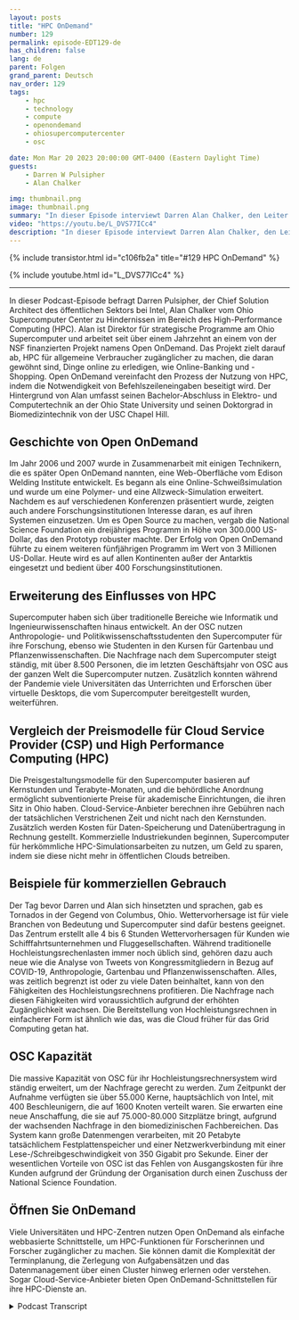 ```yaml
---
layout: posts
title: "HPC OnDemand"
number: 129
permalink: episode-EDT129-de
has_children: false
lang: de
parent: Folgen
grand_parent: Deutsch
nav_order: 129
tags:
    - hpc
    - technology
    - compute
    - openondemand
    - ohiosupercomputercenter
    - osc

date: Mon Mar 20 2023 20:00:00 GMT-0400 (Eastern Daylight Time)
guests:
    - Darren W Pulsipher
    - Alan Chalker

img: thumbnail.png
image: thumbnail.png
summary: "In dieser Episode interviewt Darren Alan Chalker, den Leiter des strategischen Programms am Ohio Super Computer Center, über Open OnDemand für HPC-Cluster weltweit."
video: "https://youtu.be/L_DVS77ICc4"
description: "In dieser Episode interviewt Darren Alan Chalker, den Leiter des strategischen Programms am Ohio Super Computer Center, über Open OnDemand für HPC-Cluster weltweit."
---
```


<div>
{% include transistor.html id="c106fb2a" title="#129 HPC OnDemand" %}

{% include youtube.html id="L_DVS77ICc4" %}
</div>

---

In dieser Podcast-Episode befragt Darren Pulsipher, der Chief Solution Architect des öffentlichen Sektors bei Intel, Alan Chalker vom Ohio Supercomputer Center zu Hindernissen im Bereich des High-Performance Computing (HPC). Alan ist Direktor für strategische Programme am Ohio Supercomputer und arbeitet seit über einem Jahrzehnt an einem von der NSF finanzierten Projekt namens Open OnDemand. Das Projekt zielt darauf ab, HPC für allgemeine Verbraucher zugänglicher zu machen, die daran gewöhnt sind, Dinge online zu erledigen, wie Online-Banking und -Shopping. Open OnDemand vereinfacht den Prozess der Nutzung von HPC, indem die Notwendigkeit von Befehlszeileneingaben beseitigt wird. Der Hintergrund von Alan umfasst seinen Bachelor-Abschluss in Elektro- und Computertechnik an der Ohio State University und seinen Doktorgrad in Biomedizintechnik von der USC Chapel Hill.

## Geschichte von Open OnDemand

Im Jahr 2006 und 2007 wurde in Zusammenarbeit mit einigen Technikern, die es später Open OnDemand nannten, eine Web-Oberfläche vom Edison Welding Institute entwickelt. Es begann als eine Online-Schweißsimulation und wurde um eine Polymer- und eine Allzweck-Simulation erweitert. Nachdem es auf verschiedenen Konferenzen präsentiert wurde, zeigten auch andere Forschungsinstitutionen Interesse daran, es auf ihren Systemen einzusetzen. Um es Open Source zu machen, vergab die National Science Foundation ein dreijähriges Programm in Höhe von 300.000 US-Dollar, das den Prototyp robuster machte. Der Erfolg von Open OnDemand führte zu einem weiteren fünfjährigen Programm im Wert von 3 Millionen US-Dollar. Heute wird es auf allen Kontinenten außer der Antarktis eingesetzt und bedient über 400 Forschungsinstitutionen.

## Erweiterung des Einflusses von HPC

Supercomputer haben sich über traditionelle Bereiche wie Informatik und Ingenieurwissenschaften hinaus entwickelt. An der OSC nutzen Anthropologie- und Politikwissenschaftsstudenten den Supercomputer für ihre Forschung, ebenso wie Studenten in den Kursen für Gartenbau und Pflanzenwissenschaften. Die Nachfrage nach dem Supercomputer steigt ständig, mit über 8.500 Personen, die im letzten Geschäftsjahr von OSC aus der ganzen Welt die Supercomputer nutzen. Zusätzlich konnten während der Pandemie viele Universitäten das Unterrichten und Erforschen über virtuelle Desktops, die vom Supercomputer bereitgestellt wurden, weiterführen.

## Vergleich der Preismodelle für Cloud Service Provider (CSP) und High Performance Computing (HPC)

Die Preisgestaltungsmodelle für den Supercomputer basieren auf Kernstunden und Terabyte-Monaten, und die behördliche Anordnung ermöglicht subventionierte Preise für akademische Einrichtungen, die ihren Sitz in Ohio haben. Cloud-Service-Anbieter berechnen ihre Gebühren nach der tatsächlichen Verstrichenen Zeit und nicht nach den Kernstunden. Zusätzlich werden Kosten für Daten-Speicherung und Datenübertragung in Rechnung gestellt. Kommerzielle Industriekunden beginnen, Supercomputer für herkömmliche HPC-Simulationsarbeiten zu nutzen, um Geld zu sparen, indem sie diese nicht mehr in öffentlichen Clouds betreiben.

## Beispiele für kommerziellen Gebrauch

Der Tag bevor Darren und Alan sich hinsetzten und sprachen, gab es Tornados in der Gegend von Columbus, Ohio. Wettervorhersage ist für viele Branchen von Bedeutung und Supercomputer sind dafür bestens geeignet. Das Zentrum erstellt alle 4 bis 6 Stunden Wettervorhersagen für Kunden wie Schifffahrtsunternehmen und Fluggesellschaften. Während traditionelle Hochleistungsrechenlasten immer noch üblich sind, gehören dazu auch neue wie die Analyse von Tweets von Kongressmitgliedern in Bezug auf COVID-19, Anthropologie, Gartenbau und Pflanzenwissenschaften. Alles, was zeitlich begrenzt ist oder zu viele Daten beinhaltet, kann von den Fähigkeiten des Hochleistungsrechnens profitieren. Die Nachfrage nach diesen Fähigkeiten wird voraussichtlich aufgrund der erhöhten Zugänglichkeit wachsen. Die Bereitstellung von Hochleistungsrechnen in einfacherer Form ist ähnlich wie das, was die Cloud früher für das Grid Computing getan hat.

## OSC Kapazität

Die massive Kapazität von OSC für ihr Hochleistungsrechnersystem wird ständig erweitert, um der Nachfrage gerecht zu werden. Zum Zeitpunkt der Aufnahme verfügten sie über 55.000 Kerne, hauptsächlich von Intel, mit 400 Beschleunigern, die auf 1600 Knoten verteilt waren. Sie erwarten eine neue Anschaffung, die sie auf 75.000-80.000 Sitzplätze bringt, aufgrund der wachsenden Nachfrage in den biomedizinischen Fachbereichen. Das System kann große Datenmengen verarbeiten, mit 20 Petabyte tatsächlichem Festplattenspeicher und einer Netzwerkverbindung mit einer Lese-/Schreibgeschwindigkeit von 350 Gigabit pro Sekunde. Einer der wesentlichen Vorteile von OSC ist das Fehlen von Ausgangskosten für ihre Kunden aufgrund der Gründung der Organisation durch einen Zuschuss der National Science Foundation.

## Öffnen Sie OnDemand

Viele Universitäten und HPC-Zentren nutzen Open OnDemand als einfache webbasierte Schnittstelle, um HPC-Funktionen für Forscherinnen und Forscher zugänglicher zu machen. Sie können damit die Komplexität der Terminplanung, die Zerlegung von Aufgabensätzen und das Datenmanagement über einen Cluster hinweg erlernen oder verstehen. Sogar Cloud-Service-Anbieter bieten Open OnDemand-Schnittstellen für ihre HPC-Dienste an.



<details>
<summary> Podcast Transcript </summary>

<p></p>

</details>
